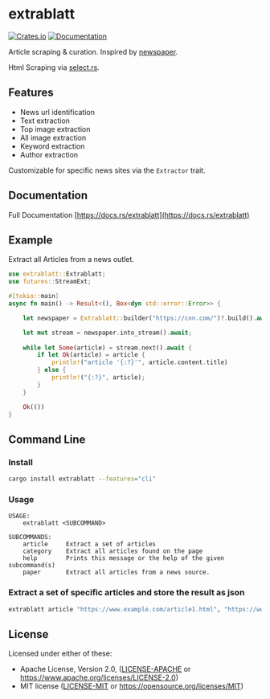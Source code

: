 extrablatt
=====================
[![Crates.io](https://img.shields.io/crates/v/extrablatt.svg)](https://crates.io/crates/extrablatt)
[![Documentation](https://docs.rs/extrablatt/badge.svg)](https://docs.rs/extrablatt)

Article scraping & curation.
Inspired by [newspaper](https://github.com/codelucas/newspaper).

Html Scraping via [select.rs]("https://github.com/utkarshkukreti/select.rs").

## Features

* News url identification
* Text extraction
* Top image extraction
* All image extraction
* Keyword extraction
* Author extraction

Customizable for specific news sites via the `Extractor` trait.

## Documentation

Full Documentation [https://docs.rs/extrablatt](https://docs.rs/extrablatt)

## Example

Extract all Articles from a news outlet.

````rust
use extrablatt::Extrablatt;
use futures::StreamExt;

#[tokio::main]
async fn main() -> Result<(), Box<dyn std::error::Error>> {

    let newspaper = Extrablatt::builder("https://cnn.com/")?.build().await?;

    let mut stream = newspaper.into_stream().await;
    
    while let Some(article) = stream.next().await {
        if let Ok(article) = article {
            println!("article '{:?}'", article.content.title)
        } else {
            println!("{:?}", article);
        }
    }

    Ok(())
}
````

## Command Line

### Install

```bash
cargo install extrablatt --features="cli"
```

### Usage 

```text
USAGE:
    extrablatt <SUBCOMMAND>

SUBCOMMANDS:
    article     Extract a set of articles
    category    Extract all articles found on the page
    help        Prints this message or the help of the given subcommand(s)
    paper       Extract all articles from a news source.
```

### Extract a set of specific articles and store the result as json

````bash
extrablatt article "https://www.example.com/article1.html", "https://www.example.com/article2.html" -o "articles.json"
````

## License

Licensed under either of these:

 * Apache License, Version 2.0, ([LICENSE-APACHE](LICENSE-APACHE) or
   https://www.apache.org/licenses/LICENSE-2.0)
 * MIT license ([LICENSE-MIT](LICENSE-MIT) or
   https://opensource.org/licenses/MIT)
   
